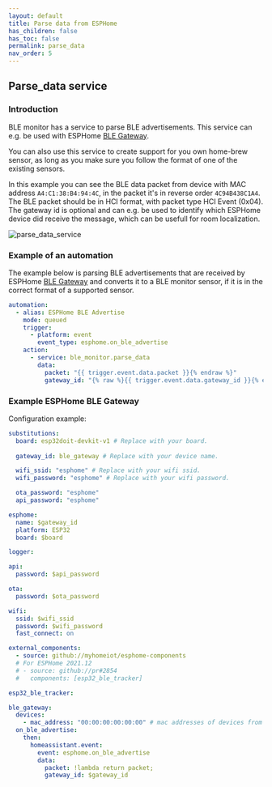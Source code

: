```yaml
---
layout: default
title: Parse data from ESPHome
has_children: false
has_toc: false
permalink: parse_data
nav_order: 5
---
```



## Parse_data service


### Introduction

BLE monitor has a service to parse BLE advertisements. This service can e.g. be used with ESPHome [BLE Gateway](https://github.com/myhomeiot/esphome-components#ble-gateway).

You can also use this service to create support for you own home-brew sensor, as long as you make sure you follow the format of one of the existing sensors.

In this example you can see the BLE data packet from device with MAC address `A4:C1:38:B4:94:4C`, in the packet it's in reverse order `4C94B438C1A4`. The BLE packet should be in HCI format, with packet type HCI Event (0x04). The gateway id is optional and can e.g. be used to identify which ESPHome device did receive the message, which can be usefull for room localization.

![parse_data_service]({{site.baseurl}}/assets/images/parse_data_service_screen.png)

### Example of an automation

The example below is parsing BLE advertisements that are received by ESPHome [BLE Gateway](https://github.com/myhomeiot/esphome-components#ble-gateway) and converts it to a BLE monitor sensor, if it is in the correct format of a supported sensor. 


```yaml
automation:
  - alias: ESPHome BLE Advertise
    mode: queued
    trigger:
      - platform: event
        event_type: esphome.on_ble_advertise
    action:
      - service: ble_monitor.parse_data
        data:
          packet: "{{ trigger.event.data.packet }}{% endraw %}"
          gateway_id: "{% raw %}{{ trigger.event.data.gateway_id }}{% endraw %}" # Optional. If your gateway sends.
```


### Example ESPHome BLE Gateway

Configuration example:

```yaml
substitutions:
  board: esp32doit-devkit-v1 # Replace with your board.
  
  gateway_id: ble_gateway # Replace with your device name.

  wifi_ssid: "esphome" # Replace with your wifi ssid.
  wifi_password: "esphome" # Replace with your wifi password.

  ota_password: "esphome"
  api_password: "esphome"

esphome:
  name: $gateway_id
  platform: ESP32
  board: $board

logger:

api:
  password: $api_password

ota:
  password: $ota_password

wifi:
  ssid: $wifi_ssid
  password: $wifi_password
  fast_connect: on

external_components:
  - source: github://myhomeiot/esphome-components
  # For ESPHome 2021.12
  # - source: github://pr#2854
  #   components: [esp32_ble_tracker]

esp32_ble_tracker:

ble_gateway:
  devices:
    - mac_address: "00:00:00:00:00:00" # mac addresses of devices from which you want to receive packets.
  on_ble_advertise:
    then:
      homeassistant.event:
        event: esphome.on_ble_advertise
        data:
          packet: !lambda return packet;
          gateway_id: $gateway_id
```
